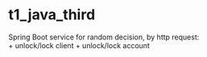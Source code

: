 # t1_java_third  
Spring Boot service for random decision, by http request:  
    + unlock/lock client
    + unlock/lock account
